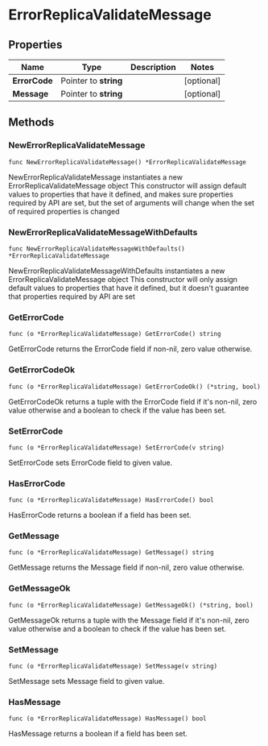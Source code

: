 # ErrorReplicaValidateMessage

## Properties

|Name | Type | Description | Notes|
|------------ | ------------- | ------------- | -------------|
|**ErrorCode** | Pointer to **string** |  | [optional] |
|**Message** | Pointer to **string** |  | [optional] |

## Methods

### NewErrorReplicaValidateMessage

`func NewErrorReplicaValidateMessage() *ErrorReplicaValidateMessage`

NewErrorReplicaValidateMessage instantiates a new ErrorReplicaValidateMessage object
This constructor will assign default values to properties that have it defined,
and makes sure properties required by API are set, but the set of arguments
will change when the set of required properties is changed

### NewErrorReplicaValidateMessageWithDefaults

`func NewErrorReplicaValidateMessageWithDefaults() *ErrorReplicaValidateMessage`

NewErrorReplicaValidateMessageWithDefaults instantiates a new ErrorReplicaValidateMessage object
This constructor will only assign default values to properties that have it defined,
but it doesn't guarantee that properties required by API are set

### GetErrorCode

`func (o *ErrorReplicaValidateMessage) GetErrorCode() string`

GetErrorCode returns the ErrorCode field if non-nil, zero value otherwise.

### GetErrorCodeOk

`func (o *ErrorReplicaValidateMessage) GetErrorCodeOk() (*string, bool)`

GetErrorCodeOk returns a tuple with the ErrorCode field if it's non-nil, zero value otherwise
and a boolean to check if the value has been set.

### SetErrorCode

`func (o *ErrorReplicaValidateMessage) SetErrorCode(v string)`

SetErrorCode sets ErrorCode field to given value.

### HasErrorCode

`func (o *ErrorReplicaValidateMessage) HasErrorCode() bool`

HasErrorCode returns a boolean if a field has been set.

### GetMessage

`func (o *ErrorReplicaValidateMessage) GetMessage() string`

GetMessage returns the Message field if non-nil, zero value otherwise.

### GetMessageOk

`func (o *ErrorReplicaValidateMessage) GetMessageOk() (*string, bool)`

GetMessageOk returns a tuple with the Message field if it's non-nil, zero value otherwise
and a boolean to check if the value has been set.

### SetMessage

`func (o *ErrorReplicaValidateMessage) SetMessage(v string)`

SetMessage sets Message field to given value.

### HasMessage

`func (o *ErrorReplicaValidateMessage) HasMessage() bool`

HasMessage returns a boolean if a field has been set.


